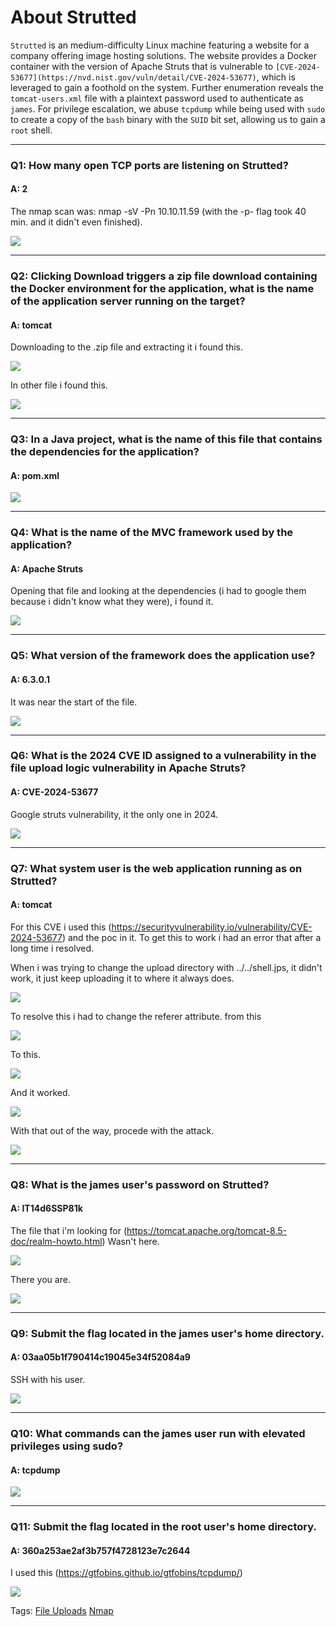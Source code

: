 
# About Strutted

`Strutted` is an medium-difficulty Linux machine featuring a website for a company offering image hosting solutions. The website provides a Docker container with the version of Apache Struts that is vulnerable to `[CVE-2024-53677](https://nvd.nist.gov/vuln/detail/CVE-2024-53677)`, which is leveraged to gain a foothold on the system. Further enumeration reveals the `tomcat-users.xml` file with a plaintext password used to authenticate as `james`. For privilege escalation, we abuse `tcpdump` while being used with `sudo` to create a copy of the `bash` binary with the `SUID` bit set, allowing us to gain a `root` shell.

___

### Q1: How many open TCP ports are listening on Strutted?

#### A: 2

The nmap scan was: nmap -sV -Pn 10.10.11.59  (with the -p- flag took 40 min. and it didn't even finished).

![](../../Img/Pasted%20image%2020250501154801.png)

___

### Q2: Clicking Download triggers a zip file download containing the Docker environment for the application, what is the name of the application server running on the target?

#### A: tomcat

Downloading to the .zip file and extracting it i found this.

![](../../Img/Pasted%20image%2020250501155522.png)

In other file i found this.

![](../../Img/Pasted%20image%2020250501160026.png)

___

### Q3: In a Java project, what is the name of this file that contains the dependencies for the application?

#### A: pom.xml

![](../../Img/Pasted%20image%2020250501160116.png)

___

### Q4: What is the name of the MVC framework used by the application?

#### A: Apache Struts

Opening that file and looking at the dependencies (i had to google them because i didn't know what they were), i found it.

![](../../Img/Pasted%20image%2020250501160932.png)

___

### Q5: What version of the framework does the application use?

#### A: 6.3.0.1

It was near the start of the file.

![](../../Img/Pasted%20image%2020250501161142.png)

___

### Q6: What is the 2024 CVE ID assigned to a vulnerability in the file upload logic vulnerability in Apache Struts?

#### A: CVE-2024-53677 

Google struts vulnerability, it the only one in 2024.

![](../../Img/Pasted%20image%2020250501161530.png)

___

### Q7: What system user is the web application running as on Strutted?

#### A: tomcat

For this CVE i used this (https://securityvulnerability.io/vulnerability/CVE-2024-53677) and the poc in it.
To get this to work i had an error that after a long time i resolved.

When i was trying to change the upload directory with ../../shell.jps, it didn't work, it just keep uploading it to where it always does.

![](../../Img/Pasted%20image%2020250501172041.png)

To resolve this i had to change the referer attribute.
from this

![](../../Img/Pasted%20image%2020250501172145.png)

To this.

![](../../Img/Pasted%20image%2020250501172029.png)

And it worked.

![](../../Img/Pasted%20image%2020250501172231.png)

With that out of the way, procede with the attack.

![](../../Img/Pasted%20image%2020250501172414.png)

___

### Q8: What is the james user's password on Strutted?

#### A: IT14d6SSP81k

The file that i'm looking for (https://tomcat.apache.org/tomcat-8.5-doc/realm-howto.html)
Wasn't here.

![](../../Img/Pasted%20image%2020250501173329.png)

There you are.

![](../../Img/Pasted%20image%2020250501173408.png)

___

### Q9: Submit the flag located in the james user's home directory.

#### A: 03aa05b1f790414c19045e34f52084a9

SSH with his user.

![](../../Img/Pasted%20image%2020250501173607.png)

___

### Q10: What commands can the james user run with elevated privileges using sudo?

#### A: tcpdump

![](../../Img/Pasted%20image%2020250501174430.png)

___

### Q11: Submit the flag located in the root user's home directory.

#### A: 360a253ae2af3b757f4728123e7c2644

I used this (https://gtfobins.github.io/gtfobins/tcpdump/)

![](../../Img/Pasted%20image%2020250501175314.png)


Tags: [File Uploads](../../Index/File%20Uploads.md) [Nmap](../../Index/Nmap.md) 